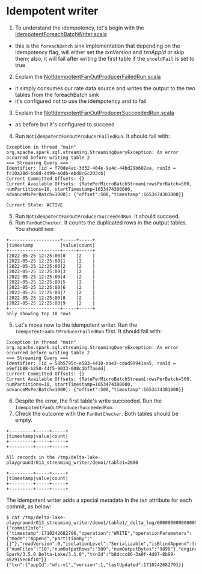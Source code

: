 # Idempotent writer

1. To understand the idempotency, let's begin with the [IdempotentForeachBatchWriter.scala](IdempotentForeachBatchWriter.scala)
* this is the `foreachBatch` sink implementation that depending on the idempotency flag, will either set the _txnVersion_
  and _txnAppId_ or skip them; also, it will fail after writing the first table if the `shouldFail` is set to true
2. Explain the [NotIdempotentFanOutProducerFailedRun.scala](NotIdempotentFanOutProducerFailedRun.scala)
* it simply consumes our rate data source and writes the output to the two tables from the foreachBatch sink
* it's configured not to use the idempotency and to fail
3. Explain the [NotIdempotentFanOutProducerSucceededRun.scala](NotIdempotentFanOutProducerSucceededRun.scala)
* as before but it's configured to succeed
4. Run `NotIdempotentFanOutProducerFailedRun`. It should fail with:
```
Exception in thread "main" org.apache.spark.sql.streaming.StreamingQueryException: An error occurred before writing table 2
=== Streaming Query ===
Identifier: [id = f70de4ac-3d32-404e-9e4c-44bd29b602ea, runId = fc10a28d-bb8d-4d99-a0db-ebd8c6c203cb]
Current Committed Offsets: {}
Current Available Offsets: {RatePerMicroBatchStream[rowsPerBatch=500, numPartitions=10, startTimestamp=1653474300000, advanceMsPerBatch=1000]: {"offset":500,"timestamp":1653474301000}}

Current State: ACTIVE
```
5. Run `NotIdempotentFanOutProducerSucceededRun`. It should succeed.
6. Run `FanOutChecker`. It counts the duplicated rows in the output tables. You should see:
```
+-------------------+-----+-----+
|timestamp          |value|count|
+-------------------+-----+-----+
|2022-05-25 12:25:00|0    |2    |
|2022-05-25 12:25:00|1    |2    |
|2022-05-25 12:25:00|2    |2    |
|2022-05-25 12:25:00|3    |2    |
|2022-05-25 12:25:00|4    |2    |
|2022-05-25 12:25:00|5    |2    |
|2022-05-25 12:25:00|6    |2    |
|2022-05-25 12:25:00|7    |2    |
|2022-05-25 12:25:00|8    |2    |
|2022-05-25 12:25:00|9    |2    |
+-------------------+-----+-----+
only showing top 10 rows
```
5. Let's move now to the idempotent writer. Run the `IdempotentFanOutProducerFailedRun` first. It should fail with:
```
Exception in thread "main" org.apache.spark.sql.streaming.StreamingQueryException: An error occurred before writing table 2
=== Streaming Query ===
Identifier: [id = 58b5795c-e583-4410-aae3-cdad99941aa5, runId = e9ef1b88-b250-44f5-9033-008c1bf7aedd]
Current Committed Offsets: {}
Current Available Offsets: {RatePerMicroBatchStream[rowsPerBatch=500, numPartitions=10, startTimestamp=1653474300000, advanceMsPerBatch=1000]: {"offset":500,"timestamp":1653474301000}}
```

6. Despite the error, the first table's write succeeded. Run the `IdempotentFanOutProducerSucceededRun`.
7. Check the outcome with the `FanOutChecker`. Both tables should be empty.
```
+---------+-----+-----+
|timestamp|value|count|
+---------+-----+-----+
+---------+-----+-----+

All records in the /tmp/delta-lake-playground/013_streaming_writer/demo1/table1=2000

+---------+-----+-----+
|timestamp|value|count|
+---------+-----+-----+
+---------+-----+-----+
```

The idempotent writer adds a special metadata in the _txn_ attribute for each commit, as below:
```
$ cat /tmp/delta-lake-playground/013_streaming_writer/demo1/table1/_delta_log/00000000000000000001.json 
{"commitInfo":{"timestamp":1710242682796,"operation":"WRITE","operationParameters":{"mode":"Append","partitionBy":"[]"},"readVersion":0,"isolationLevel":"Serializable","isBlindAppend":true,"operationMetrics":{"numFiles":"10","numOutputRows":"500","numOutputBytes":"9898"},"engineInfo":"Apache-Spark/3.5.0 Delta-Lake/3.1.0","txnId":"b8dccc86-3a0f-4d87-8b99-462915ec6f10"}}
{"txn":{"appId":"wfc-v1","version":1,"lastUpdated":1710242682791}}
```